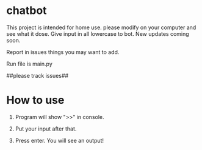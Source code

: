 # chatbot

This project is intended for home use.
please modify on your computer and see what it dose.
Give input in all lowercase to bot.
New updates coming soon.

Report in issues things you may want to add.

Run file is main.py

##please track issues##

# How to use
1. Program will show ">>" in console.

2. Put your input after that.

3. Press enter. You will see an output!

